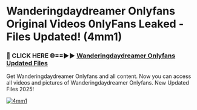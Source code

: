 # Wanderingdaydreamer Onlyfans Original Videos 0nlyFans Leaked - Files Updated! (4mm1)

<h3>🔴 CLICK HERE 🌐==►► <a href="https://tinyurl.com/ehrbuxhb" rel="nofollow">Wanderingdaydreamer Onlyfans Updated Files</a></h3>

Get Wanderingdaydreamer Onlyfans and all content. Now you can access all videos and pictures of Wanderingdaydreamer Onlyfans. New Updated Files 2025!

[![4mm1](https://i.imgur.com/lVYEuWS.gif)](https://tinyurl.com/ehrbuxhb)
